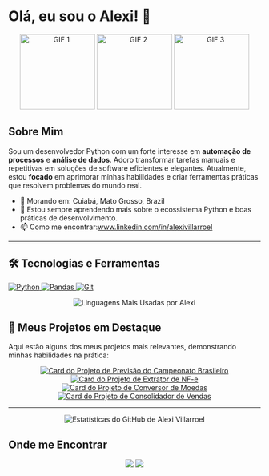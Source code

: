 # Olá, eu sou o Alexi! 👋
<p align="center">
  <img src="https://media2.giphy.com/media/qgQUggAC3Pfv687qPC/giphy.gif" width="150" alt="GIF 1">
  <img src="https://media3.giphy.com/media/KAq5w47R9rmTuvWOWa/giphy.gif" width="150" alt="GIF 2">
  <img src="https://media1.giphy.com/media/du3J3cXyzhj75IOgvA/giphy.gif" width="150" alt="GIF 3">
</p>

## Sobre Mim

Sou um desenvolvedor Python com um forte interesse em **automação de processos** e **análise de dados**. Adoro transformar tarefas manuais e repetitivas em soluções de software eficientes e elegantes. Atualmente, estou **focado** em aprimorar minhas habilidades e criar ferramentas práticas que resolvem problemas do mundo real.

- 📍 Morando em: Cuiabá, Mato Grosso, Brazil
- 🌱 Estou sempre aprendendo mais sobre o ecossistema Python e boas práticas de desenvolvimento.
- 📫 Como me encontrar:www.linkedin.com/in/alexivillarroel

---

## 🛠️ Tecnologias e Ferramentas

<p align="left">
  <a href="https://www.python.org" target="_blank"> 
    <img src="https://img.shields.io/badge/Python-3776AB?style=for-the-badge&logo=python&logoColor=white" alt="Python"/> 
  </a>
  <a href="https://pandas.pydata.org/" target="_blank"> 
    <img src="https://img.shields.io/badge/Pandas-150458?style=for-the-badge&logo=pandas&logoColor=white" alt="Pandas"/> 
  </a>
  <a href="https://git-scm.com/" target="_blank"> 
    <img src="https://img.shields.io/badge/GIT-E44C30?style=for-the-badge&logo=git&logoColor=white" alt="Git"/> 
  </a>
</p>
<p align="center">
  <img src="https://github-readme-stats.vercel.app/api/top-langs/?username=valexi25&layout=compact&theme=dracula&hide_border=true&locale=pt-br" alt="Linguagens Mais Usadas por Alexi" />
</p>

## 🚀 Meus Projetos em Destaque

Aqui estão alguns dos meus projetos mais relevantes, demonstrando minhas habilidades na prática:

<p align="center">
  <a href="https://github.com/valexi25/previsao-campeonato-brasileiro">
    <img src="https://github-readme-stats.vercel.app/api/pin/?username=valexi25&repo=previsao-campeonato-brasileiro&theme=dracula&hide_border=true&locale=pt-br&cache_seconds=1800" alt="Card do Projeto de Previsão do Campeonato Brasileiro"/>
  </a>
  <a href="https://github.com/valexi25/automacao-nfe-xml-para-excel">
    <img src="https://github-readme-stats.vercel.app/api/pin/?username=valexi25&repo=automacao-nfe-xml-para-excel&theme=dracula&hide_border=true&locale=pt-br&cache_seconds=1800" alt="Card do Projeto de Extrator de NF-e"/>
  </a>
  <a href="https://github.com/valexi25/conversor-de-moedas-gui">
    <img src="https://github-readme-stats.vercel.app/api/pin/?username=valexi25&repo=conversor-de-moedas-gui&theme=dracula&hide_border=true&locale=pt-br&cache_seconds=1800" alt="Card do Projeto de Conversor de Moedas"/>
  </a>
  <a href="https://github.com/valexi25/automacao-consolidar-vendas-excel">
    <img src="https://github-readme-stats.vercel.app/api/pin/?username=valexi25&repo=automacao-consolidar-vendas-excel&theme=dracula&hide_border=true&locale=pt-br&cache_seconds=1800" alt="Card do Projeto de Consolidador de Vendas"/>
  </a>
</p>

---

<p align="center">
  <img src="https://github-readme-stats.vercel.app/api?username=valexi25&show_icons=true&theme=dracula&hide_border=true&locale=pt-br" alt="Estatísticas do GitHub de Alexi Villarroel" />
</p>

## Onde me Encontrar

<p align="center">
  <a href="mailto:[villarroelalexi63@gmail.com]"><img src="https://img.shields.io/badge/Gmail-D14836?style=for-the-badge&logo=gmail&logoColor=white" /></a>
  <a href="[www.linkedin.com/in/alexivillarroel]"><img src="https://img.shields.io/badge/LinkedIn-0077B5?style=for-the-badge&logo=linkedin&logoColor=white" /></a>
</p>
